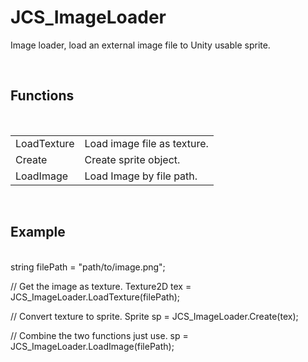 <div id="content-header">
  <h1>JCS_ImageLoader</h1>
</div>

<p>
  Image loader, load an external image file to Unity usable sprite.
</p>


<br/>
<h2>Functions</h2>
<br/>

<table>
  <tr>
    <td>LoadTexture</td>
    <td>Load image file as texture.</td>
  </tr>
  <tr>
    <td>Create</td>
    <td>Create sprite object.</td>
  </tr>
  <tr>
    <td>LoadImage</td>
    <td>Load Image by file path.</td>
  </tr>
</table>


<br/>
<h2>Example</h2>
<br/>

<div class="code-block">
  string filePath = "path/to/image.png";

  // Get the image as texture.
  Texture2D tex = JCS_ImageLoader.LoadTexture(filePath);

  // Convert texture to sprite.
  Sprite sp = JCS_ImageLoader.Create(tex);

  // Combine the two functions just use.
  sp = JCS_ImageLoader.LoadImage(filePath);
  
</div>
